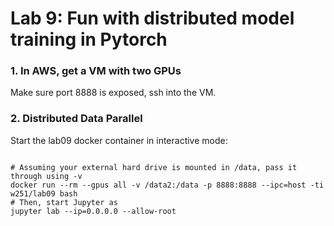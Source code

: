 # Lab 9: Fun with distributed model training in Pytorch


### 1. In AWS, get a VM with two GPUs
Make sure port 8888 is exposed, ssh into the VM.
### 2. Distributed Data Parallel

Start the lab09 docker container in interactive mode:
```

# Assuming your external hard drive is mounted in /data, pass it through using -v
docker run --rm --gpus all -v /data2:/data -p 8888:8888 --ipc=host -ti w251/lab09 bash
# Then, start Jupyter as
jupyter lab --ip=0.0.0.0 --allow-root
```
